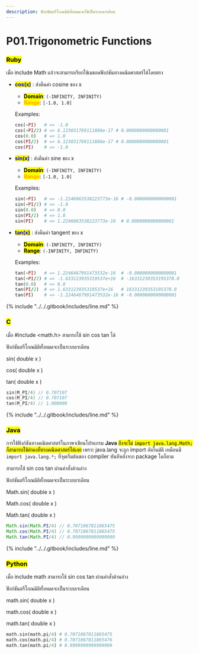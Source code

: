 ```yaml
---
description: ฟังก์ชันตรีโกณมิติทั้งหมดจะใช้เป็นระบบเรเดียน
---
```


# P01.Trigonometric Functions

### <mark style="color:$danger;">Ruby</mark>

เมื่อ include Math แล้วจะสามารถเรียกใช้เมธอดฟังก์ชันทางคณิตศาสตร์ได้โดยตรง

*   <mark style="color:blue;">**cos(x)**</mark> : ส่งคืนค่า cosine ของ x

    * <mark style="color:$success;">**Domain**</mark>: `(-INFINITY, INFINITY)`
    * <mark style="color:orange;">**Range**</mark>: `[-1.0, 1.0]`

    Examples:

    ```ruby
    cos(-PI)   # => -1.0
    cos(-PI/2) # => 6.123031769111886e-17 # 0.0000000000000001
    cos(0.0)   # => 1.0
    cos(PI/2)  # => 6.123031769111886e-17 # 0.0000000000000001
    cos(PI)    # => -1.0
    ```
*   <mark style="color:blue;">**sin(x)**</mark> : ส่งคืนค่า sine ของ x

    * <mark style="color:$success;">**Domain**</mark>: `(-INFINITY, INFINITY)`
    * <mark style="color:orange;">**Range**</mark>: `[-1.0, 1.0]`&#x20;

    Examples:

    ```ruby
    sin(-PI)   # => -1.2246063538223773e-16 # -0.0000000000000001
    sin(-PI/2) # => -1.0
    sin(0.0)   # => 0.0
    sin(PI/2)  # => 1.0
    sin(PI)    # => 1.2246063538223773e-16  # 0.0000000000000001
    ```
*   <mark style="color:blue;">**tan(x)**</mark> : ส่งคืนค่า tangent ของ x

    * <mark style="color:$success;">**Domain**</mark>: `(-INFINITY, INFINITY)`
    * <mark style="color:$warning;">**Range**</mark>: `(-INFINITY, INFINITY)`&#x20;

    Examples:

    ```ruby
    tan(-PI)   # => 1.2246467991473532e-16  # -0.0000000000000001
    tan(-PI/2) # => -1.633123935319537e+16  # -16331239353195370.0
    tan(0.0)   # => 0.0
    tan(PI/2)  # => 1.633123935319537e+16   # 16331239353195370.0
    tan(PI)    # => -1.2246467991473532e-16 # -0.0000000000000001
    ```

{% include "../../.gitbook/includes/line.md" %}

### <mark style="color:$danger;">C</mark>

เมื่อ #include \<math.h> สามารถใช้ sin cos tan ได้

ฟังก์ชันตรีโกณมิติทั้งหมดจะเป็นระบบเรเดียน

sin( double x )

cos( double x )

tan( double x )

```c
sin(M_PI/4) // 0.707107
cos(M_PI/4) // 0.707107
tan(M_PI/4) // 1.000000
```

{% include "../../.gitbook/includes/line.md" %}

### <mark style="color:$danger;">Java</mark>

การใช้ฟังก์ชันทางคณิตศาสตร์ในภาษาเขียนโปรแกรม **Java** <mark style="color:$info;">ถึงจะไม่</mark> <mark style="color:$info;"></mark><mark style="color:$info;">`import java.lang.Math;`</mark> <mark style="color:$info;"></mark><mark style="color:$info;">ก็สามารถใช้ค่าคงที่ทางคณิตศาสตร์ได้เลย</mark> เพราะ java.lang จะถูก import อัตโนมัติ เหมือนมี `import java.lang.*;` ที่จุดเริ่มต้นของ compiler ทันทีหลังจาก package ใดก็ตาม

สามารถใช้ sin cos tan ผ่านคำสั่งด้านล่าง

ฟังก์ชันตรีโกณมิติทั้งหมดจะเป็นระบบเรเดียน

Math.sin( double x )

Math.cos( double x )

Math.tan( double x )

```java
Math.sin(Math.PI/4) // 0.7071067811865475
Math.cos(Math.PI/4) // 0.7071067811865475
Math.tan(Math.PI/4) // 0.9999999999999999 
```

{% include "../../.gitbook/includes/line.md" %}

### <mark style="color:$danger;">Python</mark>

เมื่อ include math สามารถใช้ sin cos tan ผ่านคำสั่งด้านล่าง

ฟังก์ชันตรีโกณมิติทั้งหมดจะเป็นระบบเรเดียน

math.sin( double x )

math.cos( double x )

math.tan( double x )

```python
math.sin(math.pi/4) # 0.7071067811865475
math.cos(math.pi/4) # 0.7071067811865476
math.tan(math.pi/4) # 0.9999999999999999 
```
